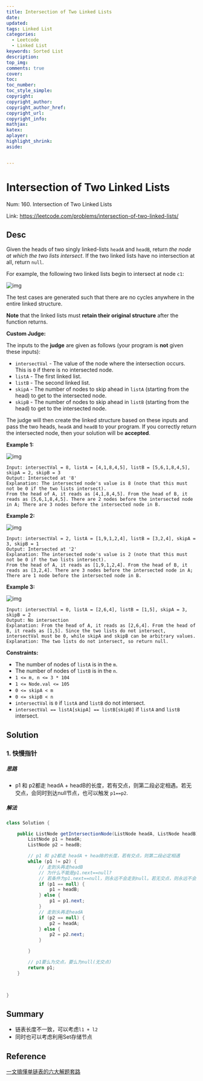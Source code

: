 ```yaml
---
title: Intersection of Two Linked Lists
date: 
updated:
tags: Linked List
categories: 
  - Leetcode
  - Linked List
keywords: Sorted List
description:
top_img:
comments: true
cover:
toc:
toc_number:
toc_style_simple:
copyright:
copyright_author:
copyright_author_href:
copyright_url:
copyright_info:
mathjax:
katex:
aplayer:
highlight_shrink:
aside:


---
```


# Intersection of Two Linked Lists

Num:  160. Intersection of Two Linked Lists

Link: https://leetcode.com/problems/intersection-of-two-linked-lists/



## Desc

Given the heads of two singly linked-lists `headA` and `headB`, return *the node at which the two lists intersect*. If the two linked lists have no intersection at all, return `null`.

For example, the following two linked lists begin to intersect at node `c1`:

![img](https://assets.leetcode.com/uploads/2021/03/05/160_statement.png)

The test cases are generated such that there are no cycles anywhere in the entire linked structure.

**Note** that the linked lists must **retain their original structure** after the function returns.

**Custom Judge:**

The inputs to the **judge** are given as follows (your program is **not** given these inputs):

- `intersectVal` - The value of the node where the intersection occurs. This is `0` if there is no intersected node.
- `listA` - The first linked list.
- `listB` - The second linked list.
- `skipA` - The number of nodes to skip ahead in `listA` (starting from the head) to get to the intersected node.
- `skipB` - The number of nodes to skip ahead in `listB` (starting from the head) to get to the intersected node.

The judge will then create the linked structure based on these inputs and pass the two heads, `headA` and `headB` to your program. If you correctly return the intersected node, then your solution will be **accepted**.

 

**Example 1:**

![img](https://assets.leetcode.com/uploads/2021/03/05/160_example_1_1.png)

```
Input: intersectVal = 8, listA = [4,1,8,4,5], listB = [5,6,1,8,4,5], skipA = 2, skipB = 3
Output: Intersected at '8'
Explanation: The intersected node's value is 8 (note that this must not be 0 if the two lists intersect).
From the head of A, it reads as [4,1,8,4,5]. From the head of B, it reads as [5,6,1,8,4,5]. There are 2 nodes before the intersected node in A; There are 3 nodes before the intersected node in B.
```

**Example 2:**

![img](https://assets.leetcode.com/uploads/2021/03/05/160_example_2.png)

```
Input: intersectVal = 2, listA = [1,9,1,2,4], listB = [3,2,4], skipA = 3, skipB = 1
Output: Intersected at '2'
Explanation: The intersected node's value is 2 (note that this must not be 0 if the two lists intersect).
From the head of A, it reads as [1,9,1,2,4]. From the head of B, it reads as [3,2,4]. There are 3 nodes before the intersected node in A; There are 1 node before the intersected node in B.
```

**Example 3:**

![img](https://assets.leetcode.com/uploads/2021/03/05/160_example_3.png)

```
Input: intersectVal = 0, listA = [2,6,4], listB = [1,5], skipA = 3, skipB = 2
Output: No intersection
Explanation: From the head of A, it reads as [2,6,4]. From the head of B, it reads as [1,5]. Since the two lists do not intersect, intersectVal must be 0, while skipA and skipB can be arbitrary values.
Explanation: The two lists do not intersect, so return null.
```

 

**Constraints:**

- The number of nodes of `listA` is in the `m`.
- The number of nodes of `listB` is in the `n`.
- `1 <= m, n <= 3 * 104`
- `1 <= Node.val <= 105`
- `0 <= skipA < m`
- `0 <= skipB < n`
- `intersectVal` is `0` if `listA` and `listB` do not intersect.
- `intersectVal == listA[skipA] == listB[skipB]` if `listA` and `listB` intersect.

  

## Solution

### 1. 快慢指针

##### 思路

-  p1 和 p2都走 headA + headB的长度，若有交点，则第二段必定相遇。若无交点，会同时到达null节点，也可以触发 `p1==p2`.



##### 解法 

```java
class Solution {

    public ListNode getIntersectionNode(ListNode headA, ListNode headB) {
        ListNode p1 = headA;
        ListNode p2 = headB;

        // p1 和 p2都走 headA + headB的长度，若有交点，则第二段必定相遇
        while (p1 != p2) {
            // 走到头再走headB
            // 为什么不能是p1.next==null?
            // 若条件为p1.next==null，则永远不会走到null。若无交点，则永远不会出现p1==p2,此时陷入死循环。
            if (p1 == null) {
                p1 = headB;
            } else {
                p1 = p1.next;
            }
            // 走到头再走headA
            if (p2 == null) {
                p2 = headA;
            } else {
                p2 = p2.next;
            }

        }

        // p1要么为交点，要么为null(无交点)
        return p1;
    }


  
}
```

   

 

   

## Summary

- 链表长度不一致，可以考虑`l1 + l2`
- 同时也可以考虑利用Set存储节点





## Reference

[一文搞懂单链表的六大解题套路](https://labuladong.github.io/algo/2/17/16/)

